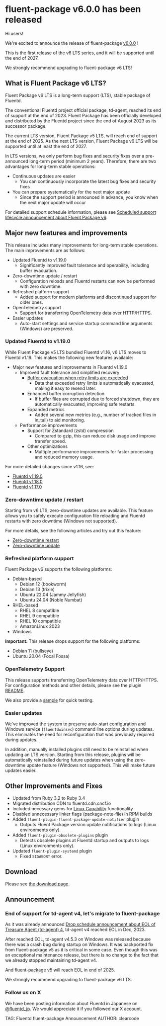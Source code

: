 # fluent-package v6.0.0 has been released

Hi users!

We're excited to announce the release of fluent-package [v6.0.0](https://github.com/fluent/fluent-package-builder/releases/tag/v6.0.0) !

This is the first release of the v6 LTS series, and it will be supported until the end of 2027.

We strongly recommend upgrading to fluent-package v6 LTS!

## What is Fluent Package v6 LTS?
Fluent Package v6 LTS is a long-term support (LTS), stable package of Fluentd.

The conventional Fluentd project official package, td-agent, reached its end of support at the end of 2023. Fluent Package has been officially developed and distributed by the Fluentd project since the end of August 2023 as its successor package.

The current LTS version, Fluent Package v5 LTS, will reach end of support at the end of 2025.
As the next LTS version, Fluent Package v6 LTS will be supported until at least the end of 2027.

In LTS versions, we only perform bug fixes and security fixes over a pre-announced long-term period (minimum 2 years).
Therefore, there are two advantages for long-term stable operations:

* Continuous updates are easier
  * You can continuously incorporate the latest bug fixes and security fixes
* You can prepare systematically for the next major update
  * Since the support period is announced in advance, you know when the next major update will occur

For detailed support schedule information, please see [Scheduled support lifecycle announcement about Fluent Package v6](/blog/fluent-package-v6-scheduled-lifecycle).

## Major new features and improvements
This release includes many improvements for long-term stable operations.
The main improvements are as follows:

* Updated Fluentd to v1.19.0
  * Significantly improved fault tolerance and operability, including buffer evacuation.
* Zero-downtime update / restart
  * Configuration reloads and Fluentd restarts can now be performed with zero downtime.
* Refreshed platform support
  * Added support for modern platforms and discontinued support for older ones.
* OpenTelemetry support
  * Support for transferring OpenTelemetry data over HTTP/HTTPS.
* Easier updates
  * Auto-start settings and service startup command line arguments (Windows) are preserved.

### Updated Fluentd to v1.19.0
While Fluent Package v5 LTS bundled Fluentd v1.16, v6 LTS moves to Fluentd v1.19.
This makes the following new features available:

* Major new features and improvements in Fluentd v1.19.0
  * Improved fault tolerance and simplified recovery
    * [Buffer evacuation when retry limits are exceeded](https://docs.fluentd.org/buffer#handling-successive-failures)
      * Data that exceeded retry limits is automatically evacuated, making it easy to resend later.
    * Enhanced buffer corruption detection
      * If buffer files are corrupted due to forced shutdown, they are automatically evacuated, improving safe restarts.
    * Expanded metrics
      * Added several new metrics (e.g., number of tracked files in in_tail) to aid monitoring.
  * Performance improvements
    * Support for Zstandard (zstd) compression
        * Compared to gzip, this can reduce disk usage and improve transfer speed.
    * Other optimizations
        * Multiple performance improvements for faster processing and reduced memory usage.

For more detailed changes since v1.16, see:

* [Fluentd v1.19.0](https://www.fluentd.org/blog/fluentd-v1.19.0-has-been-released)
* [Fluentd v1.18.0](https://www.fluentd.org/blog/fluentd-v1.18.0-has-been-released)
* [Fluentd v1.17.0](https://www.fluentd.org/blog/fluentd-v1.17.0-has-been-released)

### Zero-downtime update / restart
Starting from v6 LTS, zero-downtime updates are available.
This feature allows you to safely execute configuration file reloading and Fluentd restarts with zero downtime (Windows not supported).

For more details, see the following articles and try out this feature:

* [Zero-downtime restart](https://docs.fluentd.org/deployment/zero-downtime-restart)
* [Zero-downtime update](/blog/fluent-package-v5.2.0-has-been-released)

### Refreshed platform support
Fluent Package v6 supports the following platforms:

* Debian-based
  * Debian 12 (bookworm)
  * Debian 13 (trixie)
  * Ubuntu 22.04 (Jammy Jellyfish)
  * Ubuntu 24.04 (Noble Numbat)
* RHEL-based
  * RHEL 8 compatible
  * RHEL 9 compatible
  * RHEL 10 compatible
  * AmazonLinux 2023
* Windows

<div markdown="span" class="alert alert-danger" role="alert">
  <b>Important:</b> This release drops support for the following platforms:

  <ul>
    <li>Debian 11 (bullseye)</li>
    <li>Ubuntu 20.04 (Focal Fossa)</li>
  </ul>
</div>

### OpenTelemetry Support
This release supports transferring OpenTelemetry data over HTTP/HTTPS.
For configuration methods and other details, please see the plugin [README](https://github.com/fluent-plugins-nursery/fluent-plugin-opentelemetry/blob/main/README.md).

We also provide a [sample](https://github.com/fluent-plugins-nursery/fluent-plugin-opentelemetry/tree/main/example) for quick testing.

### Easier updates
We've improved the system to preserve auto-start configuration and Windows service (`fluentdwinsvc`) command line options during updates.
This eliminates the need for reconfiguration that was previously required during updates.

In addition, manually installed plugins still need to be reinstalled when updating an LTS version.
Starting from this release, plugins will be automatically reinstalled during future updates when using the zero-downtime update feature (Windows not supported).
This will make future updates easier.

## Other Improvements and Fixes
* Updated from Ruby 3.2 to Ruby 3.4
* Migrated distribution CDN to fluentd.cdn.cncf.io
* Included necessary gems for [Linux Capability](https://docs.fluentd.org/deployment/linux-capability) functionality
* Disabled unnecessary linker flags (package-note-file) in RPM builds
* Added `fluent-plugin-fluent-package-update-notifier` plugin
  * Outputs Fluent Package version update notifications to logs (Linux environments only).
* Added `fluent-plugin-obsolete-plugins` plugin
  * Detects obsolete plugins at Fluentd startup and outputs to logs (Linux environments only).
* Updated `fluent-plugin-systemd` plugin
  * Fixed `SIGABORT` error.


## Download

Please see [the download page](/download/fluent_package).

## Announcement

### End of support for td-agent v4, let's migrate to fluent-package

As it was already announced [Drop schedule announcement about EOL of Treasure Agent (td-agent) 4](schedule-for-td-agent-4-eol),
td-agent v4 reached EOL in Dec, 2023.

After reached EOL, td-agent v4.5.3 on Windows was released because there was a crash bug during startup on Windows. It was backported fix from fluent-package v5 as
it is critical in some case. Even though this was an exceptional maintenance release, but there is no change to the fact that we already stopped maintaining td-agent v4.

And fluent-package v5 will reach EOL in end of 2025.

We strongly recommend upgrading to fluent-package v6 LTS.

### Follow us on X

We have been posting information about Fluentd in Japanese on [@fluentd_jp](https://x.com/fluentd_jp).
We would appreciate it if you followed our X account.

TAG: Fluentd fluent-package Announcement
AUTHOR: clearcode


